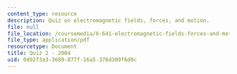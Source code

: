 ```yaml
---
content_type: resource
description: Quiz on electromagnetic fields, forces, and motion.
file: null
file_location: /coursemedia/6-641-electromagnetic-fields-forces-and-motion-spring-2005/0d02f3a33689877f16a5376d309f6d0c_quiz2_so4.pdf
file_type: application/pdf
resourcetype: Document
title: Quiz 2 - 2004
uid: 0d02f3a3-3689-877f-16a5-376d309f6d0c
---
```

